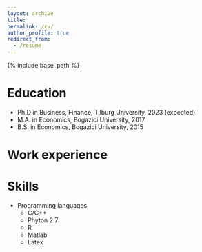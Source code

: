 ```yaml
---
layout: archive
title: 
permalink: /cv/
author_profile: true
redirect_from:
  - /resume
---
```


{% include base_path %}

Education
======
* Ph.D in Business, Finance, Tilburg University, 2023 (expected)
* M.A. in Economics, Bogazici University, 2017
* B.S. in Economics, Bogazici University, 2015

Work experience
======

Skills
======
* Programming languages 
  * C/C++
  * Phyton 2.7
  * R
  * Matlab 
  * Latex

